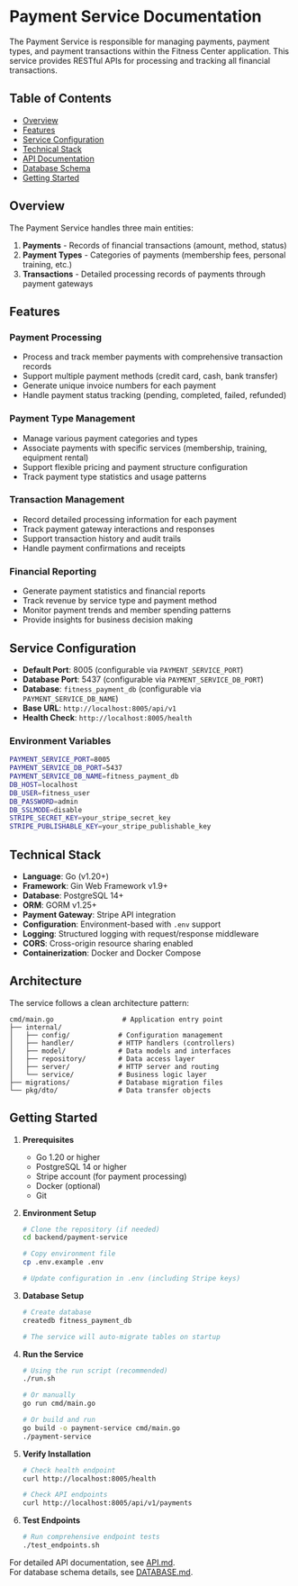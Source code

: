# Payment Service Documentation

The Payment Service is responsible for managing payments, payment types, and payment transactions within the Fitness Center application. This service provides RESTful APIs for processing and tracking all financial transactions.

## Table of Contents

- [Overview](#overview)
- [Features](#features)
- [Service Configuration](#service-configuration)
- [Technical Stack](#technical-stack)
- [API Documentation](API.md)
- [Database Schema](DATABASE.md)
- [Getting Started](#getting-started)

## Overview

The Payment Service handles three main entities:

1. **Payments** - Records of financial transactions (amount, method, status)
2. **Payment Types** - Categories of payments (membership fees, personal training, etc.)
3. **Transactions** - Detailed processing records of payments through payment gateways

## Features

### Payment Processing
- Process and track member payments with comprehensive transaction records
- Support multiple payment methods (credit card, cash, bank transfer)
- Generate unique invoice numbers for each payment
- Handle payment status tracking (pending, completed, failed, refunded)

### Payment Type Management
- Manage various payment categories and types
- Associate payments with specific services (membership, training, equipment rental)
- Support flexible pricing and payment structure configuration
- Track payment type statistics and usage patterns

### Transaction Management
- Record detailed processing information for each payment
- Track payment gateway interactions and responses
- Support transaction history and audit trails
- Handle payment confirmations and receipts

### Financial Reporting
- Generate payment statistics and financial reports
- Track revenue by service type and payment method
- Monitor payment trends and member spending patterns
- Provide insights for business decision making

## Service Configuration

- **Default Port**: 8005 (configurable via `PAYMENT_SERVICE_PORT`)
- **Database Port**: 5437 (configurable via `PAYMENT_SERVICE_DB_PORT`)
- **Database**: `fitness_payment_db` (configurable via `PAYMENT_SERVICE_DB_NAME`)
- **Base URL**: `http://localhost:8005/api/v1`
- **Health Check**: `http://localhost:8005/health`

### Environment Variables

```bash
PAYMENT_SERVICE_PORT=8005
PAYMENT_SERVICE_DB_PORT=5437
PAYMENT_SERVICE_DB_NAME=fitness_payment_db
DB_HOST=localhost
DB_USER=fitness_user
DB_PASSWORD=admin
DB_SSLMODE=disable
STRIPE_SECRET_KEY=your_stripe_secret_key
STRIPE_PUBLISHABLE_KEY=your_stripe_publishable_key
```

## Technical Stack

- **Language**: Go (v1.20+)
- **Framework**: Gin Web Framework v1.9+
- **Database**: PostgreSQL 14+
- **ORM**: GORM v1.25+
- **Payment Gateway**: Stripe API integration
- **Configuration**: Environment-based with `.env` support
- **Logging**: Structured logging with request/response middleware
- **CORS**: Cross-origin resource sharing enabled
- **Containerization**: Docker and Docker Compose

## Architecture

The service follows a clean architecture pattern:

```
cmd/main.go                 # Application entry point
├── internal/
│   ├── config/            # Configuration management
│   ├── handler/           # HTTP handlers (controllers)
│   ├── model/             # Data models and interfaces
│   ├── repository/        # Data access layer
│   ├── server/            # HTTP server and routing
│   └── service/           # Business logic layer
├── migrations/            # Database migration files
└── pkg/dto/               # Data transfer objects
```

## Getting Started

1. **Prerequisites**
   - Go 1.20 or higher
   - PostgreSQL 14 or higher
   - Stripe account (for payment processing)
   - Docker (optional)
   - Git

2. **Environment Setup**
   ```bash
   # Clone the repository (if needed)
   cd backend/payment-service
   
   # Copy environment file
   cp .env.example .env
   
   # Update configuration in .env (including Stripe keys)
   ```

3. **Database Setup**
   ```bash
   # Create database
   createdb fitness_payment_db
   
   # The service will auto-migrate tables on startup
   ```

4. **Run the Service**
   ```bash
   # Using the run script (recommended)
   ./run.sh
   
   # Or manually
   go run cmd/main.go
   
   # Or build and run
   go build -o payment-service cmd/main.go
   ./payment-service
   ```

5. **Verify Installation**
   ```bash
   # Check health endpoint
   curl http://localhost:8005/health
   
   # Check API endpoints
   curl http://localhost:8005/api/v1/payments
   ```

6. **Test Endpoints**
   ```bash
   # Run comprehensive endpoint tests
   ./test_endpoints.sh
   ```

For detailed API documentation, see [API.md](API.md).  
For database schema details, see [DATABASE.md](DATABASE.md).
